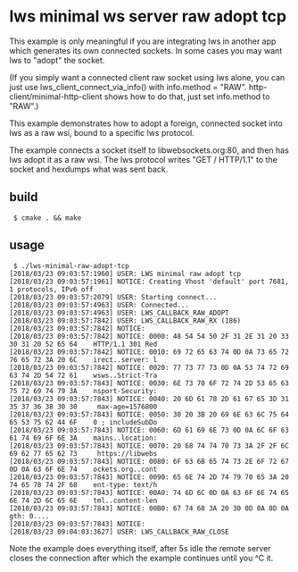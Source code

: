 # lws minimal ws server raw adopt tcp

This example is only meaningful if you are integrating lws in another
app which generates its own connected sockets.  In some cases you may
want lws to "adopt" the socket.

(If you simply want a connected client raw socket using lws alone, you
can just use lws_client_connect_via_info() with info.method = "RAW".
http-client/minimal-http-client shows how to do that, just set
info.method to "RAW".)

This example demonstrates how to adopt a foreign, connected socket into lws
as a raw wsi, bound to a specific lws protocol.

The example connects a socket itself to libwebsockets.org:80, and then
has lws adopt it as a raw wsi.  The lws protocol writes "GET / HTTP/1.1"
to the socket and hexdumps what was sent back.

## build

```
 $ cmake . && make
```

## usage

```
 $ ./lws-minimal-raw-adopt-tcp
[2018/03/23 09:03:57:1960] USER: LWS minimal raw adopt tcp
[2018/03/23 09:03:57:1961] NOTICE: Creating Vhost 'default' port 7681, 1 protocols, IPv6 off
[2018/03/23 09:03:57:2079] USER: Starting connect...
[2018/03/23 09:03:57:4963] USER: Connected...
[2018/03/23 09:03:57:4963] USER: LWS_CALLBACK_RAW_ADOPT
[2018/03/23 09:03:57:7842] USER: LWS_CALLBACK_RAW_RX (186)
[2018/03/23 09:03:57:7842] NOTICE: 
[2018/03/23 09:03:57:7842] NOTICE: 0000: 48 54 54 50 2F 31 2E 31 20 33 30 31 20 52 65 64    HTTP/1.1 301 Red
[2018/03/23 09:03:57:7842] NOTICE: 0010: 69 72 65 63 74 0D 0A 73 65 72 76 65 72 3A 20 6C    irect..server: l
[2018/03/23 09:03:57:7842] NOTICE: 0020: 77 73 77 73 0D 0A 53 74 72 69 63 74 2D 54 72 61    wsws..Strict-Tra
[2018/03/23 09:03:57:7843] NOTICE: 0030: 6E 73 70 6F 72 74 2D 53 65 63 75 72 69 74 79 3A    nsport-Security:
[2018/03/23 09:03:57:7843] NOTICE: 0040: 20 6D 61 78 2D 61 67 65 3D 31 35 37 36 38 30 30     max-age=1576800
[2018/03/23 09:03:57:7843] NOTICE: 0050: 30 20 3B 20 69 6E 63 6C 75 64 65 53 75 62 44 6F    0 ; includeSubDo
[2018/03/23 09:03:57:7843] NOTICE: 0060: 6D 61 69 6E 73 0D 0A 6C 6F 63 61 74 69 6F 6E 3A    mains..location:
[2018/03/23 09:03:57:7843] NOTICE: 0070: 20 68 74 74 70 73 3A 2F 2F 6C 69 62 77 65 62 73     https://libwebs
[2018/03/23 09:03:57:7843] NOTICE: 0080: 6F 63 6B 65 74 73 2E 6F 72 67 0D 0A 63 6F 6E 74    ockets.org..cont
[2018/03/23 09:03:57:7843] NOTICE: 0090: 65 6E 74 2D 74 79 70 65 3A 20 74 65 78 74 2F 68    ent-type: text/h
[2018/03/23 09:03:57:7843] NOTICE: 00A0: 74 6D 6C 0D 0A 63 6F 6E 74 65 6E 74 2D 6C 65 6E    tml..content-len
[2018/03/23 09:03:57:7843] NOTICE: 00B0: 67 74 68 3A 20 30 0D 0A 0D 0A                      gth: 0....      
[2018/03/23 09:03:57:7843] NOTICE: 
[2018/03/23 09:04:03:3627] USER: LWS_CALLBACK_RAW_CLOSE

```

Note the example does everything itself, after 5s idle the remote server closes the connection
after which the example continues until you ^C it.
